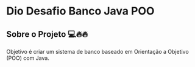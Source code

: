 
# Dio Desafio Banco Java POO




## Sobre o Projeto 💻🔥🔥
Objetivo é criar um sistema de banco baseado em Orientação a Objetivo (POO) com Java.

